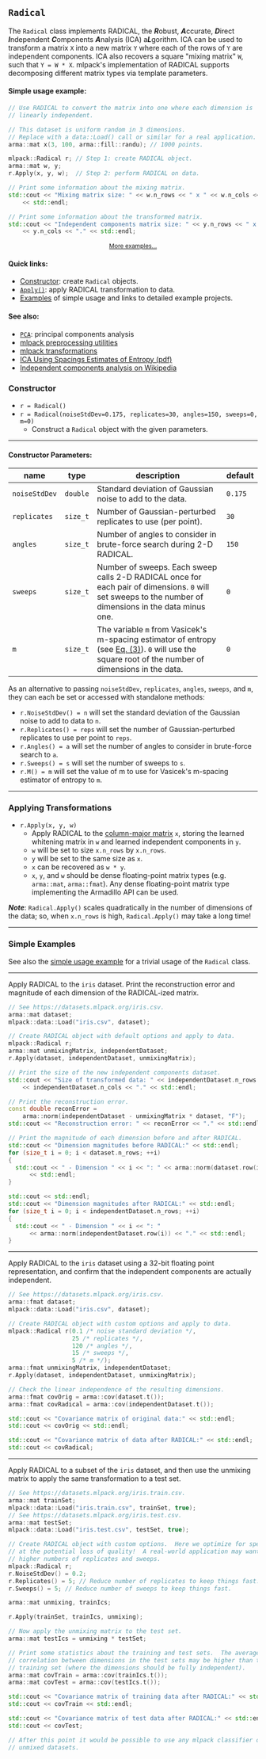 ## `Radical`

The `Radical` class implements RADICAL, the ***R***obust, ***A***ccurate,
***D***irect ***I***ndependent ***C***omponents ***A***nalysis (ICA)
a***L***gorithm.  ICA can be used to transform a matrix `X` into a new matrix
`Y` where each of the rows of `Y` are independent components.  ICA also recovers
a square "mixing matrix" `W`, such that `Y = W * X`.  mlpack's implementation of
RADICAL supports decomposing different matrix types via template parameters.

#### Simple usage example:

```c++
// Use RADICAL to convert the matrix into one where each dimension is
// linearly independent.

// This dataset is uniform random in 3 dimensions.
// Replace with a data::Load() call or similar for a real application.
arma::mat x(3, 100, arma::fill::randu); // 1000 points.

mlpack::Radical r; // Step 1: create RADICAL object.
arma::mat w, y;
r.Apply(x, y, w);  // Step 2: perform RADICAL on data.

// Print some information about the mixing matrix.
std::cout << "Mixing matrix size: " << w.n_rows << " x " << w.n_cols << "."
    << std::endl;

// Print some information about the transformed matrix.
std::cout << "Independent components matrix size: " << y.n_rows << " x "
    << y.n_cols << "." << std::endl;
```
<p style="text-align: center; font-size: 85%"><a href="#simple-examples">More examples...</a></p>

#### Quick links:

 * [Constructor](#constructor): create `Radical` objects.
 * [`Apply()`](#applying-transformations): apply RADICAL transformation to data.
 * [Examples](#simple-examples) of simple usage and links to detailed example
   projects.

#### See also:

 * [`PCA`](pca.md): principal components analysis
 * [mlpack preprocessing utilities](../../index.md#preprocessing-utilities)
 * [mlpack transformations](../../index.md#transformations)
 * [ICA Using Spacings Estimates of Entropy (pdf)](https://www.jmlr.org/papers/volume4/learned-miller03a/learned-miller03a.pdf)
 * [Independent components analysis on Wikipedia](https://en.wikipedia.org/wiki/Independent_component_analysis)

### Constructor

 * `r = Radical()`
 * `r = Radical(noiseStdDev=0.175, replicates=30, angles=150, sweeps=0, m=0)`
   - Construct a `Radical` object with the given parameters.

---

#### Constructor Parameters:

| **name** | **type** | **description** | **default** |
|----------|----------|-----------------|-------------|
| `noiseStdDev` | `double` | Standard deviation of Gaussian noise to add to the data. | `0.175` |
| `replicates` | `size_t` | Number of Gaussian-perturbed replicates to use (per point). | `30` |
| `angles` | `size_t` | Number of angles to consider in brute-force search during 2-D RADICAL. | `150` |
| `sweeps` | `size_t` | Number of sweeps.  Each sweep calls 2-D RADICAL once for each pair of dimensions.  `0` will set sweeps to the number of dimensions in the data minus one. | `0` |
| `m` | `size_t` | The variable `m` from Vasicek's m-spacing estimator of entropy (see [Eq. (3)](https://www.jmlr.org/papers/volume4/learned-miller03a/learned-miller03a.pdf)).  `0` will use the square root of the number of dimensions in the data. | `0` |

As an alternative to passing `noiseStdDev`, `replicates`, `angles`, `sweeps`,
and `m`, they can each be set or accessed with standalone methods:

 * `r.NoiseStdDev() = n` will set the standard deviation of the Gaussian noise
   to add to data to `n`.
 * `r.Replicates() = reps` will set the number of Gaussian-perturbed replicates
   to use per point to `reps`.
 * `r.Angles() = a` will set the number of angles to consider in brute-force
   search to `a`.
 * `r.Sweeps() = s` will set the number of sweeps to `s`.
 * `r.M() = m` will set the value of m to use for Vasicek's m-spacing estimator
   of entropy to `m`.

---

### Applying Transformations

 * `r.Apply(x, y, w)`
   - Apply RADICAL to the
     [column-major matrix](../matrices.md#representing-data-in-mlpack) `x`,
     storing the learned whitening matrix in `w` and learned independent
     components in `y`.
   - `w` will be set to size `x.n_rows` by `x.n_rows`.
   - `y` will be set to the same size as `x`.
   - `x` can be recovered as `w * y`.
   - `x`, `y`, and `w` should be dense floating-point matrix types (e.g.
     `arma::mat`, `arma::fmat`).  Any dense floating-point matrix type
     implementing the Armadillo API can be used.

***Note***: `Radical.Apply()` scales quadratically in the number of dimensions
of the data; so, when `x.n_rows` is high, `Radical.Apply()` may take a long
time!

---

### Simple Examples

See also the [simple usage example](#simple-usage-example) for a trivial usage
of the `Radical` class.

---

Apply RADICAL to the `iris` dataset.  Print the reconstruction error and
magnitude of each dimension of the RADICAL-ized matrix.

```c++
// See https://datasets.mlpack.org/iris.csv.
arma::mat dataset;
mlpack::data::Load("iris.csv", dataset);

// Create RADICAL object with default options and apply to data.
mlpack::Radical r;
arma::mat unmixingMatrix, independentDataset;
r.Apply(dataset, independentDataset, unmixingMatrix);

// Print the size of the new independent components dataset.
std::cout << "Size of transformed data: " << independentDataset.n_rows << " x "
    << independentDataset.n_cols << "." << std::endl;

// Print the reconstruction error.
const double reconError =
    arma::norm(independentDataset - unmixingMatrix * dataset, "F");
std::cout << "Reconstruction error: " << reconError << "." << std::endl;

// Print the magnitude of each dimension before and after RADICAL.
std::cout << "Dimension magnitudes before RADICAL:" << std::endl;
for (size_t i = 0; i < dataset.n_rows; ++i)
{
  std::cout << " - Dimension " << i << ": " << arma::norm(dataset.row(i)) << "."
      << std::endl;
}

std::cout << std::endl;
std::cout << "Dimension magnitudes after RADICAL:" << std::endl;
for (size_t i = 0; i < independentDataset.n_rows; ++i)
{
  std::cout << " - Dimension " << i << ": "
      << arma::norm(independentDataset.row(i)) << "." << std::endl;
}
```

---

Apply RADICAL to the `iris` dataset using a 32-bit floating point
representation, and confirm that the independent components are actually
independent.

```c++
// See https://datasets.mlpack.org/iris.csv.
arma::fmat dataset;
mlpack::data::Load("iris.csv", dataset);

// Create RADICAL object with custom options and apply to data.
mlpack::Radical r(0.1 /* noise standard deviation */,
                  25 /* replicates */,
                  120 /* angles */,
                  15 /* sweeps */,
                  5 /* m */);
arma::fmat unmixingMatrix, independentDataset;
r.Apply(dataset, independentDataset, unmixingMatrix);

// Check the linear independence of the resulting dimensions.
arma::fmat covOrig = arma::cov(dataset.t());
arma::fmat covRadical = arma::cov(independentDataset.t());

std::cout << "Covariance matrix of original data:" << std::endl;
std::cout << covOrig << std::endl;

std::cout << "Covariance matrix of data after RADICAL:" << std::endl;
std::cout << covRadical;
```

---

Apply RADICAL to a subset of the `iris` dataset, and then use the unmixing
matrix to apply the same transformation to a test set.

```c++
// See https://datasets.mlpack.org/iris.train.csv.
arma::mat trainSet;
mlpack::data::Load("iris.train.csv", trainSet, true);
// See https://datasets.mlpack.org/iris.test.csv.
arma::mat testSet;
mlpack::data::Load("iris.test.csv", testSet, true);

// Create RADICAL object with custom options.  Here we optimize for speed, but
// at the potential loss of quality!  A real-world application may want to use
// higher numbers of replicates and sweeps.
mlpack::Radical r;
r.NoiseStdDev() = 0.2;
r.Replicates() = 5; // Reduce number of replicates to keep things fast.
r.Sweeps() = 5; // Reduce number of sweeps to keep things fast.

arma::mat unmixing, trainIcs;

r.Apply(trainSet, trainIcs, unmixing);

// Now apply the unmixing matrix to the test set.
arma::mat testIcs = unmixing * testSet;

// Print some statistics about the training and test sets.  The average
// correlation between dimensions in the test sets may be higher than the
// training set (where the dimensions should be fully independent).
arma::mat covTrain = arma::cov(trainIcs.t());
arma::mat covTest = arma::cov(testIcs.t());

std::cout << "Covariance matrix of training data after RADICAL:" << std::endl;
std::cout << covTrain << std::endl;

std::cout << "Covariance matrix of test data after RADICAL:" << std::endl;
std::cout << covTest;

// After this point it would be possible to use any mlpack classifier on the
// unmixed datasets.
```
